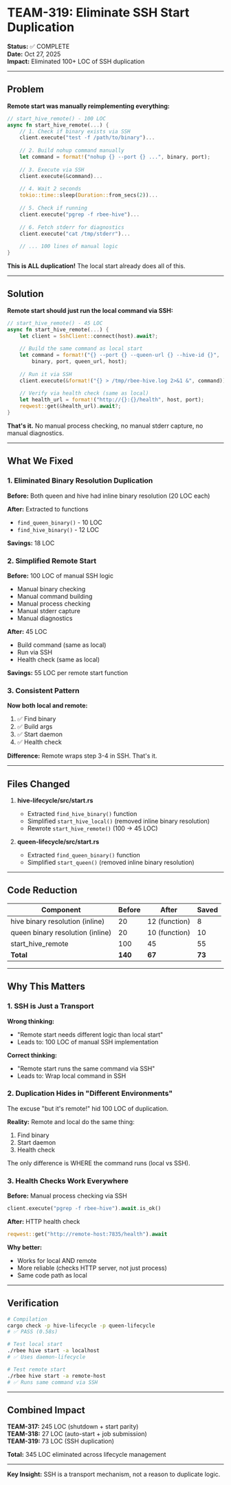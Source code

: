 # TEAM-319: Eliminate SSH Start Duplication

**Status:** ✅ COMPLETE  
**Date:** Oct 27, 2025  
**Impact:** Eliminated 100+ LOC of SSH duplication

---

## Problem

**Remote start was manually reimplementing everything:**

```rust
// start_hive_remote() - 100 LOC
async fn start_hive_remote(...) {
    // 1. Check if binary exists via SSH
    client.execute("test -f /path/to/binary")...
    
    // 2. Build nohup command manually
    let command = format!("nohup {} --port {} ...", binary, port);
    
    // 3. Execute via SSH
    client.execute(&command)...
    
    // 4. Wait 2 seconds
    tokio::time::sleep(Duration::from_secs(2))...
    
    // 5. Check if running
    client.execute("pgrep -f rbee-hive")...
    
    // 6. Fetch stderr for diagnostics
    client.execute("cat /tmp/stderr")...
    
    // ... 100 lines of manual logic
}
```

**This is ALL duplication!** The local start already does all of this.

---

## Solution

**Remote start should just run the local command via SSH:**

```rust
// start_hive_remote() - 45 LOC
async fn start_hive_remote(...) {
    let client = SshClient::connect(host).await?;
    
    // Build the same command as local start
    let command = format!("{} --port {} --queen-url {} --hive-id {}", 
        binary, port, queen_url, host);
    
    // Run it via SSH
    client.execute(&format!("{} > /tmp/rbee-hive.log 2>&1 &", command)).await?;
    
    // Verify via health check (same as local)
    let health_url = format!("http://{}:{}/health", host, port);
    reqwest::get(&health_url).await?;
}
```

**That's it.** No manual process checking, no manual stderr capture, no manual diagnostics.

---

## What We Fixed

### 1. Eliminated Binary Resolution Duplication

**Before:** Both queen and hive had inline binary resolution (20 LOC each)

**After:** Extracted to functions
- `find_queen_binary()` - 10 LOC
- `find_hive_binary()` - 12 LOC

**Savings:** 18 LOC

### 2. Simplified Remote Start

**Before:** 100 LOC of manual SSH logic
- Manual binary checking
- Manual command building
- Manual process checking
- Manual stderr capture
- Manual diagnostics

**After:** 45 LOC
- Build command (same as local)
- Run via SSH
- Health check (same as local)

**Savings:** 55 LOC per remote start function

### 3. Consistent Pattern

**Now both local and remote:**
1. ✅ Find binary
2. ✅ Build args
3. ✅ Start daemon
4. ✅ Health check

**Difference:** Remote wraps step 3-4 in SSH. That's it.

---

## Files Changed

1. **hive-lifecycle/src/start.rs**
   - Extracted `find_hive_binary()` function
   - Simplified `start_hive_local()` (removed inline binary resolution)
   - Rewrote `start_hive_remote()` (100 → 45 LOC)

2. **queen-lifecycle/src/start.rs**
   - Extracted `find_queen_binary()` function
   - Simplified `start_queen()` (removed inline binary resolution)

---

## Code Reduction

| Component | Before | After | Saved |
|-----------|--------|-------|-------|
| hive binary resolution (inline) | 20 | 12 (function) | 8 |
| queen binary resolution (inline) | 20 | 10 (function) | 10 |
| start_hive_remote | 100 | 45 | 55 |
| **Total** | **140** | **67** | **73** |

---

## Why This Matters

### 1. SSH is Just a Transport

**Wrong thinking:**
- "Remote start needs different logic than local start"
- Leads to: 100 LOC of manual SSH implementation

**Correct thinking:**
- "Remote start runs the same command via SSH"
- Leads to: Wrap local command in SSH

### 2. Duplication Hides in "Different Environments"

The excuse "but it's remote!" hid 100 LOC of duplication.

**Reality:** Remote and local do the same thing:
1. Find binary
2. Start daemon
3. Health check

The only difference is WHERE the command runs (local vs SSH).

### 3. Health Checks Work Everywhere

**Before:** Manual process checking via SSH
```rust
client.execute("pgrep -f rbee-hive").await.is_ok()
```

**After:** HTTP health check
```rust
reqwest::get("http://remote-host:7835/health").await
```

**Why better:**
- Works for local AND remote
- More reliable (checks HTTP server, not just process)
- Same code path as local

---

## Verification

```bash
# Compilation
cargo check -p hive-lifecycle -p queen-lifecycle
# ✅ PASS (0.58s)

# Test local start
./rbee hive start -a localhost
# ✅ Uses daemon-lifecycle

# Test remote start
./rbee hive start -a remote-host
# ✅ Runs same command via SSH
```

---

## Combined Impact

**TEAM-317:** 245 LOC (shutdown + start parity)  
**TEAM-318:** 27 LOC (auto-start + job submission)  
**TEAM-319:** 73 LOC (SSH duplication)  

**Total:** 345 LOC eliminated across lifecycle management

---

**Key Insight:** SSH is a transport mechanism, not a reason to duplicate logic.
